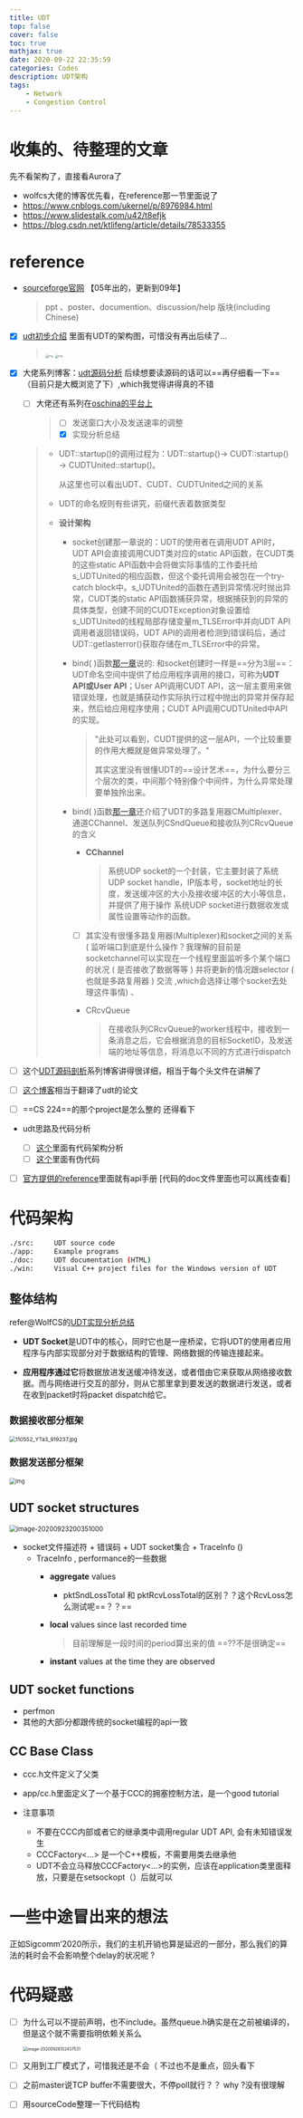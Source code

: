 ```yaml
---
title: UDT
top: false
cover: false
toc: true
mathjax: true
date: 2020-09-22 22:35:59
categories: Codes
description: UDT架构
tags:
    - Network
    - Congestion Control
---
```




# 收集的、待整理的文章

先不看架构了，直接看Aurora了

* wolfcs大佬的博客优先看，在reference那一节里面说了
* https://www.cnblogs.com/ukernel/p/8976984.html
* https://www.slidestalk.com/u42/t8efjk
* https://blog.csdn.net/ktlifeng/article/details/78533355



# reference

* [sourceforge官网](https://udt.sourceforge.io/) 【05年出的，更新到09年】

  > ppt 、poster、documention、discussion/help 版块(including Chinese)

* [x] [udt初步介绍](https://blog.csdn.net/asdfghjkl1993/article/details/57417074) 里面有UDT的架构图，可惜没有再出后续了...

  > <img src="https://img-blog.csdn.net/20170226170700588?watermark/2/text/aHR0cDovL2Jsb2cuY3Nkbi5uZXQvYXNkZmdoamtsMTk5Mw==/font/5a6L5L2T/fontsize/400/fill/I0JBQkFCMA==/dissolve/70/gravity/Center" alt="img" style="zoom: 33%;" />
  >
  > <img src="https://img-blog.csdn.net/20170226170750116?watermark/2/text/aHR0cDovL2Jsb2cuY3Nkbi5uZXQvYXNkZmdoamtsMTk5Mw==/font/5a6L5L2T/fontsize/400/fill/I0JBQkFCMA==/dissolve/70/gravity/Center" alt="img" style="zoom:33%;" />

* [x] 大佬系列博客：[udt源码分析](https://www.wolfcstech.com/categories/%E7%BD%91%E7%BB%9C%E5%8D%8F%E8%AE%AE/page/5/) 后续想要读源码的话可以==再仔细看一下==（目前只是大概浏览了下）,which我觉得讲得真的不错

  * [ ] 大佬还有系列在[oschina的平台上](https://my.oschina.net/wolfcs)

    > * [ ] 发送窗口大小及发送速率的调整
    > * [x] 实现分析总结

  > * UDT::startup()的调用过程为：UDT::startup()-> CUDT::startup() -> CUDTUnited::startup()。
  >
  >   从这里也可以看出UDT、CUDT、CUDTUnited之间的关系
  >
  > * UDT的命名规则有些讲究，前缀代表着数据类型
  >
  > * **设计架构**
  >
  >   * socket创建那一章说的：UDT的使用者在调用UDT API时，UDT API会直接调用CUDT类对应的static API函数，在CUDT类的这些static API函数中会将做实际事情的工作委托给s_UDTUnited的相应函数，但这个委托调用会被包在一个try-catch block中。s_UDTUnited的函数在遇到异常情况时抛出异常，CUDT类的static API函数捕获异常，根据捕获到的异常的具体类型，创建不同的CUDTException对象设置给s_UDTUnited的线程局部存储变量m_TLSError中并向UDT API调用者返回错误码，UDT API的调用者检测到错误码后，通过UDT::getlasterror()获取存储在m_TLSError中的异常。
  >
  >   * bind( )函数[那一章](https://www.wolfcstech.com/2015/09/09/UDT%E5%8D%8F%E8%AE%AE%E5%AE%9E%E7%8E%B0%E5%88%86%E6%9E%90%E2%80%94%E2%80%94bind%E3%80%81listen%E4%B8%8Eaccept/)说的: 和socket创建时一样是==分为3层==：UDT命名空间中提供了给应用程序调用的接口，可称为**UDT API或User API**；User API调用CUDT API，这一层主要用来做错误处理，也就是捕获动作实际执行过程中抛出的异常并保存起来，然后给应用程序使用；CUDT API调用CUDTUnited中API的实现。
  >
  >     > "此处可以看到，CUDT提供的这一层API，一个比较重要的作用大概就是做异常处理了。"
  >     >
  >     > 其实这里没有很懂UDT的==设计艺术==，为什么要分三个层次的类，中间那个特别像个中间件，为什么异常处理要单独拎出来。
  >
  >   * bind( )函数[那一章](https://www.wolfcstech.com/2015/09/09/UDT%E5%8D%8F%E8%AE%AE%E5%AE%9E%E7%8E%B0%E5%88%86%E6%9E%90%E2%80%94%E2%80%94bind%E3%80%81listen%E4%B8%8Eaccept/)还介绍了UDT的多路复用器CMultiplexer、通道CChannel、发送队列CSndQueue和接收队列CRcvQueue的含义
  >
  >     * **CChannel**
  >
  >       > 系统UDP socket的一个封装，它主要封装了系统UDP socket handle，IP版本号，socket地址的长度，发送缓冲区的大小及接收缓冲区的大小等信息，并提供了用于操作 系统UDP socket进行数据收发或属性设置等动作的函数。
  >
  >     * [ ] 其实没有很懂多路复用器(Multiplexer)和socket之间的关系 ( 监听端口到底是什么操作？我理解的目前是socketchannel可以实现在一个线程里面监听多个某个端口的状况 ( 是否接收了数据等等 ) 并将更新的情况跟selector ( 也就是多路复用器 ) 交流 ,which会选择让哪个socket去处理这件事情) 、
  >
  >     * CRcvQueue
  >
  >       > 在接收队列CRcvQueue的worker线程中，接收到一条消息之后，它会根据消息的目标SocketID，及发送端的地址等信息，将消息以不同的方式进行dispatch

* [ ] 这个[UDT源码剖析](https://www.cnblogs.com/ukernel/p/8976984.html)系列博客讲得很详细，相当于每个头文件在讲解了

* [ ] [这个博客](http://www.wisestudy.cn/opentech/udt-congestionControlAlgorithm.html)相当于翻译了udt的论文

* [ ] ==CS 224==的那个project是怎么整的 还得看下

* udt思路及代码分析

  * [ ] [这个](http://www.wisestudy.cn/opentech/udt-congestionControlAlgorithm.html)里面有代码架构分析
  * [ ] [这个](https://network.51cto.com/art/201409/451139.htm)里面有伪代码

* [ ] [官方提供的reference](https://udt.sourceforge.io/udt4/)里面就有api手册  [代码的doc文件里面也可以离线查看]

  

# 代码架构

```bash
./src:     UDT source code 
./app:     Example programs 
./doc:     UDT documentation (HTML)
./win:     Visual C++ project files for the Windows version of UDT 
```



## 整体结构

refer@WolfCS的[UDT实现分析总结](https://my.oschina.net/wolfcs/blog/512061)

* **UDT Socket**是UDT中的核心，同时它也是一座桥梁，它将UDT的使用者应用程序与内部实现部分对于数据结构的管理、网络数据的传输连接起来。

* **应用程序通过它**将数据放进发送缓冲待发送，或者借由它来获取从网络接收数据。而与网络进行交互的部分，则从它那里拿到要发送的数据进行发送，或者在收到packet时将packet dispatch给它。



### 数据接收部分框架

<img src="http://static.oschina.net/uploads/space/2015/0928/110552_YTa3_919237.jpg" alt="110552_YTa3_919237.jpg" style="zoom: 67%;" />



### 数据发送部分框架

<img src="http://static.oschina.net/uploads/space/2015/0928/135751_Ftye_919237.jpg" alt="img" style="zoom:67%;" />



## UDT socket structures

<img src="https://gitee.com/HesyH/Image-Hosting/raw/master/image4typora/202009/25/141253-492288.png" alt="image-20200923200351000" style="zoom: 80%;" />

* socket文件描述符 +  错误码 + UDT socket集合 + TraceInfo ()
  * TraceInfo , performance的一些数据
    * **aggregate** values
      
      * pktSndLossTotal 和 pktRcvLossTotal的区别？？这个RcvLoss怎么测试呢==？？==
      
    * **local** values since last recorded time
    
      > 目前理解是一段时间的period算出来的值  ==??不是很确定==
    
    * **instant** values at the time they are observed
    
      



## UDT socket functions

* perfmon
* 其他的大部i分都跟传统的socket编程的api一致




## CC Base Class

* ccc.h文件定义了父类
* app/cc.h里面定义了一个基于CCC的拥塞控制方法，是一个good tutorial

* 注意事项
  * 不要在CCC内部或者它的继承类中调用regular UDT API, 会有未知错误发生
  * CCCFactory<...>  是一个C++模板，不需要用类去继承他
  * UDT不会立马释放CCCFactory<...>的实例，应该在application类里面释放，只要是在setsockopt（）后就可以



# 一些中途冒出来的想法

正如Sigcomm‘2020所示，我们的主机开销也算是延迟的一部分，那么我们的算法的耗时会不会影响整个delay的状况呢 ? 







# 代码疑惑

* [ ] 为什么可以不提前声明，也不include。虽然queue.h确实是在之前被编译的，但是这个就不需要指明依赖关系么

  <img src="C:\Users\hesy\AppData\Roaming\Typora\typora-user-images\image-20200926102437531.png" alt="image-20200926102437531" style="zoom: 50%;" />

* [ ] 又用到工厂模式了，可惜我还是不会（ 不过也不是重点，回头看下
* [ ] 之前master说TCP buffer不需要很大，不停poll就行？？ why ?没有很理解
* [ ] 用sourceCode整理一下代码结构

